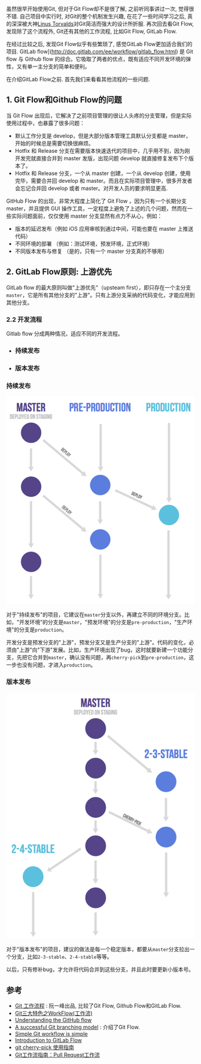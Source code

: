 虽然很早开始使用Git, 但对于Git Flow却不是很了解, 之前听同事讲过一次, 觉得很不错. 自己项目中实行时, 对Git的整个机制发生兴趣, 在花了一些时间学习之后, 真的深深被大神[Linus Torvalds](<https://en.wikipedia.org/wiki/Linus_Torvalds>)对Git简洁而强大的设计所折服. 再次回去看Git Flow, 发现除了这个流程外, Git还有其他的工作流程, 比如Git Flow, GitLab Flow.

在经过比较之后, 发现Git Flow似乎有些繁琐了, 感觉GitLab Flow更加适合我们的项目. GitLab flow](http://doc.gitlab.com/ee/workflow/gitlab_flow.html) 是 Git flow 与 Github flow 的综合。它吸取了两者的优点，既有适应不同开发环境的弹性，又有单一主分支的简单和便利。

在介绍GitLab Flow之前. 首先我们来看看其他流程的一些问题.

## 1. Git Flow和Github Flow的问题

当 Git Flow 出现后，它解决了之前项目管理的很让人头疼的分支管理，但是实际使用过程中，也暴露了很多问题：

- 默认工作分支是 develop，但是大部分版本管理工具默认分支都是 master，开始的时候总是需要切换很麻烦。
- Hotfix 和 Release 分支在需要版本快速迭代的项目中，几乎用不到，因为刚开发完就直接合并到 master 发版，出现问题 develop 就直接修复发布下个版本了。
- Hotfix 和 Release 分支，一个从 master 创建，一个从 develop 创建，使用完毕，需要合并回 develop 和 master。而且在实际项目管理中，很多开发者会忘记合并回 develop 或者 master。对开发人员的要求明显更高. 

GitHub Flow 的出现，非常大程度上简化了 Git Flow ，因为只有一个长期分支 master，并且提供 GUI 操作工具，一定程度上避免了上述的几个问题，然而在一些实际问题面前，仅仅使用 master 分支显然有点力不从心，例如：

- 版本的延迟发布（例如 iOS 应用审核到通过中间，可能也要在 master 上推送代码）
- 不同环境的部署 （例如：测试环境，预发环境，正式环境）
- 不同版本发布与修复 （是的，只有一个 master 分支真的不够用）

## 2. GitLab Flow原则: 上游优先

GitLab flow 的最大原则叫做"上游优先"（upsteam first），即只存在一个主分支`master`，它是所有其他分支的"上游"。只有上游分支采纳的代码变化，才能应用到其他分支。

### 2.2 开发流程

Gitlab flow 分成两种情况，适应不同的开发流程。

- ### 持续发布

- ### 版本发布

### 持续发布

![img](image/bg2015122306.png)

对于"持续发布"的项目，它建议在`master`分支以外，再建立不同的环境分支。比如，"开发环境"的分支是`master`，"预发环境"的分支是`pre-production`，"生产环境"的分支是`production`。

开发分支是预发分支的"上游"，预发分支又是生产分支的"上游"。代码的变化，必须由"上游"向"下游"发展。比如，生产环境出现了bug，这时就要新建一个功能分支，先把它合并到`master`，确认没有问题，再`cherry-pick`到`pre-production`，这一步也没有问题，才进入`production`。

### 版本发布

![img](image/bg2015122307.png)

对于"版本发布"的项目，建议的做法是每一个稳定版本，都要从`master`分支拉出一个分支，比如`2-3-stable`、`2-4-stable`等等。

以后，只有修补bug，才允许将代码合并到这些分支，并且此时要更新小版本号。

## 参考

- [Git 工作流程](<http://www.ruanyifeng.com/blog/2015/12/git-workflow.html>) : 阮一峰出品, 比较了Git Flow, Github Flow和GitLab Flow. 
- [Git三大特色之WorkFlow(工作流)](<https://drprincess.github.io/2017/12/26/Git%E4%B8%89%E5%A4%A7%E7%89%B9%E8%89%B2%E4%B9%8BWorkFlow(%E5%B7%A5%E4%BD%9C%E6%B5%81)/>)
- [Understanding the GitHub flow](<https://guides.github.com/introduction/flow/index.html>)
- [A successful Git branching model](http://nvie.com/posts/a-successful-git-branching-model/) :  介绍了Git Flow.
- [Simple Git workflow is simple](<https://www.atlassian.com/blog/archives/simple-git-workflow-simple>)
- [Introduction to GitLab Flow](<https://docs.gitlab.com/ee/workflow/gitlab_flow.html>)
- [git cherry-pick 使用指南](<https://www.jianshu.com/p/08c3f1804b36>)
- [Git工作流指南：Pull Request工作流](<http://blog.jobbole.com/76854/>)